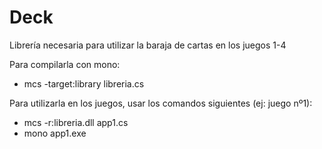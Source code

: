 # Deck

Librería necesaria para utilizar la baraja de cartas en los juegos 1-4

Para compilarla con mono: 

- mcs -target:library libreria.cs

Para utilizarla en los juegos, usar los comandos siguientes (ej: juego nº1):

- mcs -r:libreria.dll app1.cs
- mono app1.exe

